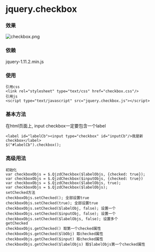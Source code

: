 # jquery.checkbox
### 效果
 ![checkbox.png](http://qjzd.qiniudn.com/Fk-9njI6XnbWfkq5PoQkxm812IFm)
### 依赖
jquery-1.11.2.min.js
### 使用
```
引用css
<link rel="stylesheet" type="text/css" href="checkbox.css"/>
引用js
<script type="text/javascript" src="jquery.checkbox.js"></script>
```
### 基本方法
在html页面上, input checkbox一定要包含一个label
```
<label id="labelCb"><input type="checkbox" id="inputCb"/>我是新checkbox</label>
$("#labelCb").checkbox();
```
### 高级用法
```
初始化
var checkboxObjs = $.QjzdCheckbox($labelObjs, {checked: true});
var checkboxObjs = $.QjzdCheckbox($inputObjs, {checked: true})
var checkboxObjs = $.QjzdCheckbox($labelObjs, true);
var checkboxObjs = $.QjzdCheckbox($labelObjs);
setChecked方法
checkboxObjs.setChecked(); 全部设置true
checkboxObjs.setChecked(true); 全部设置true
checkboxObjs.setChecked($labelObj, false); 设置一个
checkboxObjs.setChecked($inputObj, false); 设置一个
checkboxObjs.setChecked($labelObjs, false); 设置多个
getChecked
checkboxObjs.getChecked() 取第一个checked属性
checkboxObjs.getChecked($lbObj) 取checked属性
checkboxObjs.getChecked($input) 取checked属性
checkboxObjs.getChecked($labelObjs) 取$labelObjs第一个checked属性
```
